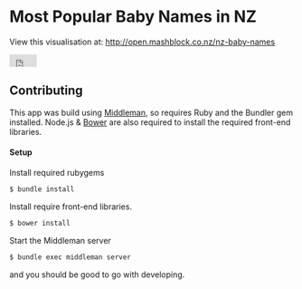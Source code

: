 # Most Popular Baby Names in NZ

View this visualisation at: http://open.mashblock.co.nz/nz-baby-names

<iframe style="border: 0; margin: 0; padding: 0;"
        src="https://www.gittip.com/campreb/widget.html"
        width="48pt" height="22pt"></iframe>

## Contributing

This app was build using [Middleman](http://middlemanapp.com/), so requires Ruby and the Bundler gem installed. 
Node.js & [Bower](http://bower.io/) are also required to install the required front-end libraries.

#### Setup
Install required rubygems
```sh
$ bundle install
```

Install require front-end libraries.
```sh
$ bower install
```

Start the Middleman server
```sh
$ bundle exec middleman server
```
and you should be good to go with developing.
